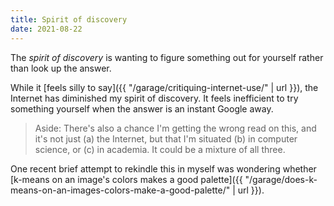```yaml
---
title: Spirit of discovery
date: 2021-08-22
---
```


The _spirit of discovery_ is wanting to figure something out for yourself rather than look up the answer.

While it [feels silly to say]({{ "/garage/critiquing-internet-use/" | url }}), the Internet has diminished my spirit of discovery. It feels inefficient to try something yourself when the answer is an instant Google away.

> Aside: There's also a chance I'm getting the wrong read on this, and it's not just (a) the Internet, but that I'm situated (b) in computer science, or (c) in academia. It could be a mixture of all three.

One recent brief attempt to rekindle this in myself was wondering whether [k-means on an image's colors makes a good palette]({{ "/garage/does-k-means-on-an-images-colors-make-a-good-palette/" | url }}).
